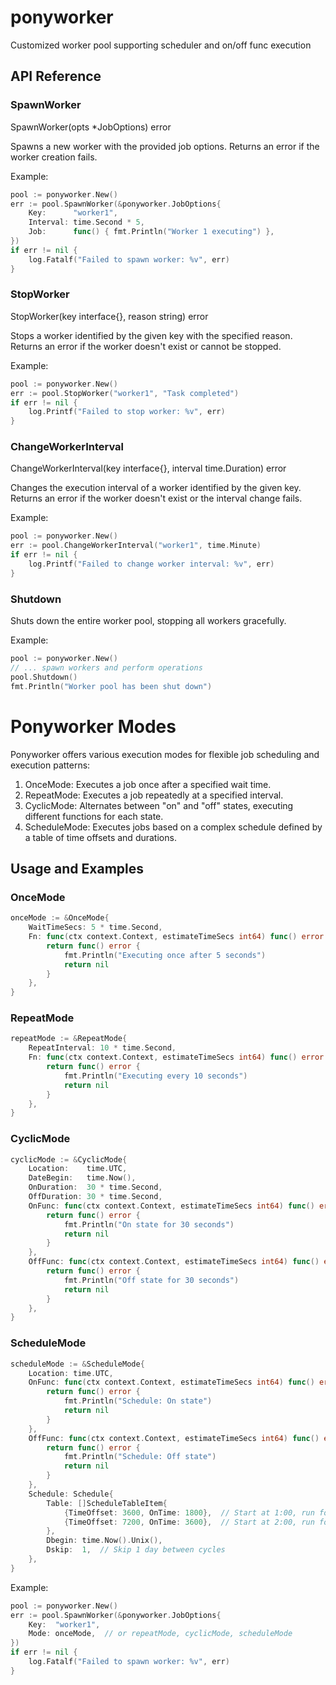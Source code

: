 # ponyworker
Customized worker pool supporting scheduler and on/off func execution

## API Reference

### SpawnWorker

SpawnWorker(opts *JobOptions) error

Spawns a new worker with the provided job options. Returns an error if the worker creation fails.

Example:

```go
pool := ponyworker.New()
err := pool.SpawnWorker(&ponyworker.JobOptions{
    Key:      "worker1",
    Interval: time.Second * 5,
    Job:      func() { fmt.Println("Worker 1 executing") },
})
if err != nil {
    log.Fatalf("Failed to spawn worker: %v", err)
}
```


### StopWorker

StopWorker(key interface{}, reason string) error

Stops a worker identified by the given key with the specified reason. Returns an error if the worker doesn't exist or cannot be stopped.

Example:

```go
pool := ponyworker.New()
err := pool.StopWorker("worker1", "Task completed")
if err != nil {
    log.Printf("Failed to stop worker: %v", err)
}
```

### ChangeWorkerInterval

ChangeWorkerInterval(key interface{}, interval time.Duration) error

Changes the execution interval of a worker identified by the given key. Returns an error if the worker doesn't exist or the interval change fails.

Example:

```go
pool := ponyworker.New()
err := pool.ChangeWorkerInterval("worker1", time.Minute)
if err != nil {
    log.Printf("Failed to change worker interval: %v", err)
}
```

### Shutdown
Shuts down the entire worker pool, stopping all workers gracefully.

Example:

```go
pool := ponyworker.New()
// ... spawn workers and perform operations
pool.Shutdown()
fmt.Println("Worker pool has been shut down")
```

# Ponyworker Modes

Ponyworker offers various execution modes for flexible job scheduling and execution patterns:

1. OnceMode: Executes a job once after a specified wait time.
2. RepeatMode: Executes a job repeatedly at a specified interval.
3. CyclicMode: Alternates between "on" and "off" states, executing different functions for each state.
4. ScheduleMode: Executes jobs based on a complex schedule defined by a table of time offsets and durations.

## Usage and Examples

### OnceMode

```go
onceMode := &OnceMode{
    WaitTimeSecs: 5 * time.Second,
    Fn: func(ctx context.Context, estimateTimeSecs int64) func() error {
        return func() error {
            fmt.Println("Executing once after 5 seconds")
            return nil
        }
    },
}
```

### RepeatMode

```go
repeatMode := &RepeatMode{
    RepeatInterval: 10 * time.Second,
    Fn: func(ctx context.Context, estimateTimeSecs int64) func() error {
        return func() error {
            fmt.Println("Executing every 10 seconds")
            return nil
        }
    },
}
```

### CyclicMode

```go
cyclicMode := &CyclicMode{
    Location:    time.UTC,
    DateBegin:   time.Now(),
    OnDuration:  30 * time.Second,
    OffDuration: 30 * time.Second,
    OnFunc: func(ctx context.Context, estimateTimeSecs int64) func() error {
        return func() error {
            fmt.Println("On state for 30 seconds")
            return nil
        }
    },
    OffFunc: func(ctx context.Context, estimateTimeSecs int64) func() error {
        return func() error {
            fmt.Println("Off state for 30 seconds")
            return nil
        }
    },
}
```

### ScheduleMode

```go
scheduleMode := &ScheduleMode{
    Location: time.UTC,
    OnFunc: func(ctx context.Context, estimateTimeSecs int64) func() error {
        return func() error {
            fmt.Println("Schedule: On state")
            return nil
        }
    },
    OffFunc: func(ctx context.Context, estimateTimeSecs int64) func() error {
        return func() error {
            fmt.Println("Schedule: Off state")
            return nil
        }
    },
    Schedule: Schedule{
        Table: []ScheduleTableItem{
            {TimeOffset: 3600, OnTime: 1800},  // Start at 1:00, run for 30 minutes
            {TimeOffset: 7200, OnTime: 3600},  // Start at 2:00, run for 1 hour
        },
        Dbegin: time.Now().Unix(),
        Dskip:  1,  // Skip 1 day between cycles
    },
}
```

Example:

```go
pool := ponyworker.New()
err := pool.SpawnWorker(&ponyworker.JobOptions{
    Key:  "worker1",
    Mode: onceMode,  // or repeatMode, cyclicMode, scheduleMode
})
if err != nil {
    log.Fatalf("Failed to spawn worker: %v", err)
}
```